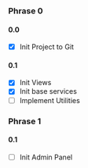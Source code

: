 ### Phrase 0 
#### 0.0
- [x] Init Project to Git

#### 0.1
- [x] Init Views
- [x] Init base services
- [ ] Implement Utilities

### Phrase 1
#### 0.1
- [ ] Init Admin Panel